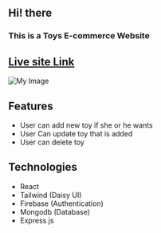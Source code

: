 ## Hi! there 
### This is a Toys E-commerce Website
## [Live site Link](https://assignment11-d344a.web.app/)
![My Image](https://i.ibb.co/fntc2yk/Capture.png)

## Features
- User can add new toy if she or he wants
- User Can update toy that is added
- User can delete toy

## Technologies
- React
- Tailwind (Daisy UI)
- Firebase (Authentication)
- Mongodb (Database)
- Express js
